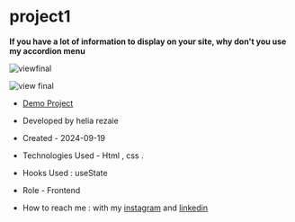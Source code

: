 # project1

**If you have a lot of information to display on your site, why don't you use my accordion menu**

![viewfinal](https://user-images.githubusercontent.com/109727844/204102879-086fee63-9bda-43b2-a1aa-49879c3f2d39.jpg)

![view final](https://user-images.githubusercontent.com/109727844/204102930-fac80657-4d16-4816-b476-a88e984abefe.jpg)

- [Demo Project](https://pouria-farahani-developer.github.io/Accordion-Menu-By-React/)

- Developed by helia rezaie

- Created - 2024-09-19

- Technologies Used - Html , css .

- Hooks Used : useState 

- Role - Frontend

- How to reach me : with my [instagram](https://www.instagram.com/helia.r-web) and [linkedin](https://www.linkedin.com/in/helia-rezaie-web)
